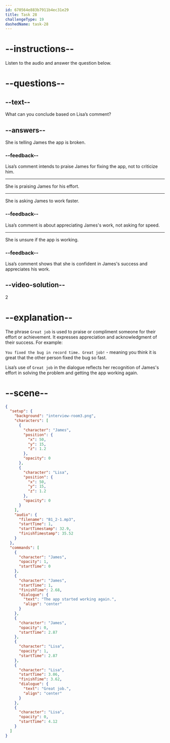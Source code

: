 ```yaml
---
id: 670564e883b7911b4ec31e29
title: Task 28
challengeType: 19
dashedName: task-28
---
```


<!-- (Audio) James: The app started working again. Lisa: Great job. -->

# --instructions--

Listen to the audio and answer the question below.

# --questions--

## --text--

What can you conclude based on Lisa’s comment?

## --answers--

She is telling James the app is broken.

### --feedback--

Lisa’s comment intends to praise James for fixing the app, not to criticize him.

---

She is praising James for his effort.

---

She is asking James to work faster.

### --feedback--

Lisa’s comment is about appreciating James's work, not asking for speed.

---

She is unsure if the app is working.

### --feedback--

Lisa’s comment shows that she is confident in James's success and appreciates his work.

## --video-solution--

2

# --explanation--

The phrase `Great job` is used to praise or compliment someone for their effort or achievement. It expresses appreciation and acknowledgment of their success. For example:  

`You fixed the bug in record time. Great job!` - meaning you think it is great that the other person fixed the bug so fast.

Lisa’s use of `Great job` in the dialogue reflects her recognition of James's effort in solving the problem and getting the app working again.

# --scene--

```json
{
  "setup": {
    "background": "interview-room3.png",
    "characters": [
      {
        "character": "James",
        "position": {
          "x": 50,
          "y": 15,
          "z": 1.2
        },
        "opacity": 0
      },
      {
        "character": "Lisa",
        "position": {
          "x": 50,
          "y": 15,
          "z": 1.2
        },
        "opacity": 0
      }
    ],
    "audio": {
      "filename": "B1_2-1.mp3",
      "startTime": 1,
      "startTimestamp": 32.9,
      "finishTimestamp": 35.52
    }
  },
  "commands": [
    {
      "character": "James",
      "opacity": 1,
      "startTime": 0
    },
    {
      "character": "James",
      "startTime": 1,
      "finishTime": 2.68,
      "dialogue": {
        "text": "The app started working again.",
        "align": "center"
      }
    },
    {
      "character": "James",
      "opacity": 0,
      "startTime": 2.87
    },
    {
      "character": "Lisa",
      "opacity": 1,
      "startTime": 2.87
    },
    {
      "character": "Lisa",
      "startTime": 3.06,
      "finishTime": 3.62,
      "dialogue": {
        "text": "Great job.",
        "align": "center"
      }
    },
    {
      "character": "Lisa",
      "opacity": 0,
      "startTime": 4.12
    }
  ]
}
```

